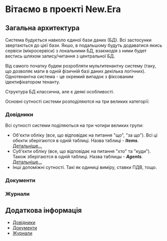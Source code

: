 # Вітаємо в проекті New.Era


## Загальна архитектура

Система будується навколо єдиної бази даних (БД). Всі застосунки звертаються 
до цієї бази. Якшо, в подальшому будуть додаватися якись сервіси (мікросервіси) 
з локальними БД, взаємодія з ними будет вестись шляхом запису/читання з центральної БД.

Від самого початку будем розробляти мультитенантну систему (таку, що дозволяє мати в одній 
фізичній базі даних декілька логічних). Однотенантна система - це окремий випадок 
з фіксованим ідентифікатором тенанту.

Структура БД классична, але є деякі особливості.

Основні сутності системи розподіляются на три великих категорії:

### Довідники

Всі сутності системи поділяються на три чотири великих групи:
* Об'єкти обліку (все, що відповідає на питання "що", "за що"). Всі ці обєкти зберігаются в 
одній таблиці. Назва таблиці - ***Items***.  [Детальніше...](Catalog/items.md)
* Суб'єкти обліку (все, що відповідає на питання "хто" та "куди"). Також зберігаются в 
одній таблиці. Назва таблицы - ***Agents***. [Детальніше...](Catalog/agents.md)
* Інші допоміжні сутності. Такі як одиниці виміру, ставки ПДВ, тощо.

### Документи

### Журнали

## Додаткова інформація

* [Довідники](Catalog/index.md)
* [Документи](Document/index.md)
* [Журнали](Journal/index.md)

